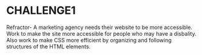 # CHALLENGE1
Refractor- A marketing agency needs their website to be more accessible. Work to make the site more accessible for people who may have a disbality. Also work to make CSS more efficient by organizing and following structures of the HTML elements. 
